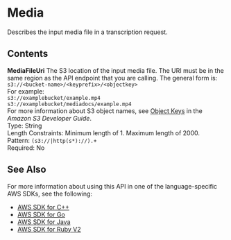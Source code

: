 # Media<a name="API_Media"></a>

Describes the input media file in a transcription request\.

## Contents<a name="API_Media_Contents"></a>

 **MediaFileUri**   <a name="transcribe-Type-Media-MediaFileUri"></a>
The S3 location of the input media file\. The URI must be in the same region as the API endpoint that you are calling\. The general form is:  
 ` s3://<bucket-name>/<keyprefix>/<objectkey> `   
For example:  
 `s3://examplebucket/example.mp4`   
 `s3://examplebucket/mediadocs/example.mp4`   
For more information about S3 object names, see [Object Keys](http://docs.aws.amazon.com/AmazonS3/latest/dev/UsingMetadata.html#object-keys) in the *Amazon S3 Developer Guide*\.  
Type: String  
Length Constraints: Minimum length of 1\. Maximum length of 2000\.  
Pattern: `(s3://|http(s*)://).+`   
Required: No

## See Also<a name="API_Media_SeeAlso"></a>

For more information about using this API in one of the language\-specific AWS SDKs, see the following:
+  [AWS SDK for C\+\+](https://docs.aws.amazon.com/goto/SdkForCpp/transcribe-2017-10-26/Media) 
+  [AWS SDK for Go](https://docs.aws.amazon.com/goto/SdkForGoV1/transcribe-2017-10-26/Media) 
+  [AWS SDK for Java](https://docs.aws.amazon.com/goto/SdkForJava/transcribe-2017-10-26/Media) 
+  [AWS SDK for Ruby V2](https://docs.aws.amazon.com/goto/SdkForRubyV2/transcribe-2017-10-26/Media) 